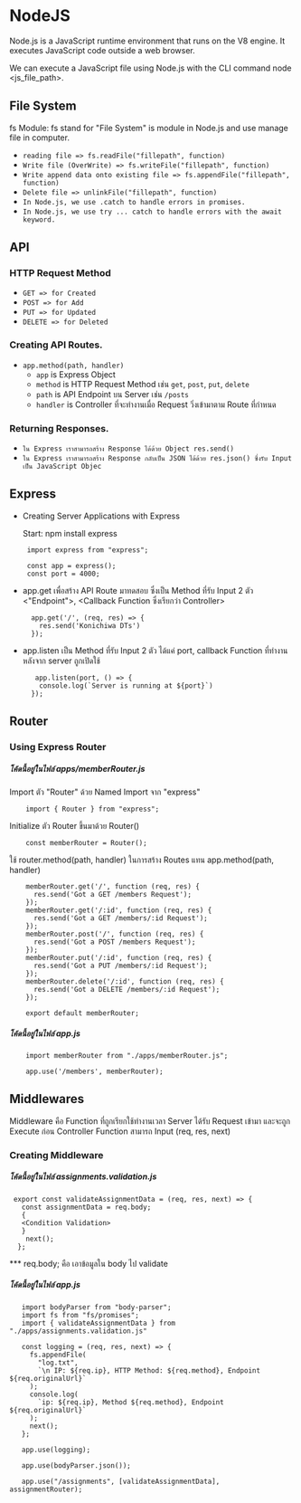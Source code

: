 # NodeJS
Node.js is a JavaScript runtime environment that runs on the V8 engine. It executes JavaScript code outside a web browser.

We can execute a JavaScript file using Node.js with the CLI command node <js_file_path>.

## File System
fs Module: fs stand for "File System" is module in Node.js and use manage file in computer.
 -  `reading file => fs.readFile("fillepath", function)`
 -  `Write file (OverWrite) => fs.writeFile("fillepath", function)`
 -  `Write append data onto existing file => fs.appendFile("fillepath", function)`
 -  `Delete file => unlinkFile("fillepath", function)`
 -  `In Node.js, we use .catch to handle errors in promises.` 
 -  `In Node.js, we use try ... catch to handle errors with the await keyword.`

## API
### HTTP Request Method 
  -  `GET => for Created`
  -  `POST => for Add`
  -  `PUT => for Updated`
  -  `DELETE => for Deleted`
    
### Creating API Routes.
  - `app.method(path, handler)`
    - `app` is Express Object
    - `method` is HTTP Request Method เช่น `get`, `post`, `put`, `delete`
    - `path` is API Endpoint บน Server เช่น `/posts`
    - `handler` is Controller ที่จะทำงานเมื่อ Request วิ่งเข้ามาตาม Route ที่กำหนด
### Returning Responses.
  - `ใน Express เราสามารถสร้าง Response ได้ด้วย Object res.send()`
  - `ใน Express เราสามารถสร้าง Response กลับเป็น JSON ได้ด้วย res.json() ซึ่งรับ Input เป็น JavaScript Objec`
  
## Express
- Creating Server Applications with Express

    Start: npm install express
      
       import express from "express";

       const app = express();
       const port = 4000;

- app.get เพื่อสร้าง API Route มาทดสอบ ซึ่งเป็น Method ที่รับ Input 2 ตัว <"Endpoint">, <Callback Function ซึ่งเรียกว่า Controller>

        app.get('/', (req, res) => {
          res.send('Konichiwa DTs')
        });
      
- app.listen เป็น Method ที่รับ Input 2 ตัว ได้แค่ port, callback Function ที่ทำงานหลังจาก server ถูกเปิดใช้
  
         app.listen(port, () => {
          console.log(`Server is running at ${port}`)
        });

## Router
### Using Express Router

##### โค้ดนี้อยู่ในไฟล์ apps/memberRouter.js

Import ตัว "Router" ด้วย Named Import จาก "express"
        
        import { Router } from "express";

Initialize ตัว Router ขึ้นมาด้วย Router()
        
        const memberRouter = Router();

ใช้ router.method(path, handler) ในการสร้าง Routes แทน app.method(path, handler)
 
        memberRouter.get('/', function (req, res) {
          res.send('Got a GET /members Request');
        });
        memberRouter.get('/:id', function (req, res) {
          res.send('Got a GET /members/:id Request');
        });
        memberRouter.post('/', function (req, res) {
          res.send('Got a POST /members Request');
        });
        memberRouter.put('/:id', function (req, res) {
          res.send('Got a PUT /members/:id Request');
        });
        memberRouter.delete('/:id', function (req, res) {
          res.send('Got a DELETE /members/:id Request');
        });
        
        export default memberRouter;
        
##### โค้ดนี้อยู่ในไฟล์ app.js

        import memberRouter from "./apps/memberRouter.js";
        
        app.use('/members', memberRouter);

## Middlewares
Middleware คือ Function ที่ถูกเรียกใช้ทำงานเวลา Server ได้รับ Request เข้ามา และจะถูก Execute ก่อน Controller Function สามารถ Input (req, res, next)
### Creating Middleware

##### โค้ดนี้อยู่ในไฟล์ assignments.validation.js
     export const validateAssignmentData = (req, res, next) => {
       const assignmentData = req.body;
       {
       <Condition Validation>
       }
        next();
      };
 
 *** req.body; คือ เอาข้อมูลใน body ไป validate

##### โค้ดนี้อยู่ในไฟล์ app.js
       import bodyParser from "body-parser";
       import fs from "fs/promises";
       import { validateAssignmentData } from "./apps/assignments.validation.js"

       const logging = (req, res, next) => {
         fs.appendFile(
           "log.txt",
           `\n IP: ${req.ip}, HTTP Method: ${req.method}, Endpoint ${req.originalUrl}`
         );
         console.log(
           `ip: ${req.ip}, Method ${req.method}, Endpoint ${req.originalUrl}`
         ); 
         next();
       };
       
       app.use(logging);
       
       app.use(bodyParser.json());
       
       app.use("/assignments", [validateAssignmentData], assignmentRouter);
